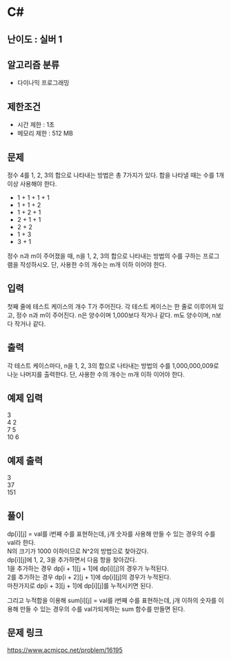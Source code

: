 # C#

## 난이도 : 실버 1

## 알고리즘 분류
  - 다이나믹 프로그래밍

## 제한조건
  - 시간 제한 : 1초
  - 메모리 제한 : 512 MB

## 문제
정수 4를 1, 2, 3의 합으로 나타내는 방법은 총 7가지가 있다. 합을 나타낼 때는 수를 1개 이상 사용해야 한다.<br/>

  - 1 + 1 + 1 + 1
  - 1 + 1 + 2
  - 1 + 2 + 1
  - 2 + 1 + 1
  - 2 + 2
  - 1 + 3
  - 3 + 1

정수 n과 m이 주어졌을 때, n을 1, 2, 3의 합으로 나타내는 방법의 수를 구하는 프로그램을 작성하시오. 단, 사용한 수의 개수는 m개 이하 이어야 한다.<br/>


## 입력
첫째 줄에 테스트 케이스의 개수 T가 주어진다. 각 테스트 케이스는 한 줄로 이루어져 있고, 정수 n과 m이 주어진다. n은 양수이며 1,000보다 작거나 같다. m도 양수이며, n보다 작거나 같다.<br/>


## 출력
각 테스트 케이스마다, n을 1, 2, 3의 합으로 나타내는 방법의 수를 1,000,000,009로 나눈 나머지를 출력한다. 단, 사용한 수의 개수는 m개 이하 이어야 한다.<br/>


## 예제 입력
3<br/>
4 2<br/>
7 5<br/>
10 6<br/>

## 예제 출력
3<br/>
37<br/>
151<br/>


## 풀이
dp[i][j] = val를 i번째 수를 표현하는데, j개 숫자를 사용해 만들 수 있는 경우의 수를 val라 한다.<br/>
N의 크기가 1000 이하이므로 N^2의 방법으로 찾아갔다.<br/>
dp[i][j]에 1, 2, 3을 추가하면서 다음 항을 찾아갔다.<br/>
1을 추가하는 경우 dp[i + 1][j + 1]에 dp[i][j]의 경우가 누적된다.<br/>
2를 추가하는 경우 dp[i + 2][j + 1]에 dp[i][j]의 경우가 누적된다.<br/>
마찬가지로 dp[i + 3][j + 1]에 dp[i][j]를 누적시키면 된다.<br/>

그리고 누적합을 이용해 sum[i][j] = val를 i번째 수를 표현하는데, j개 이하의 숫자를 이용해 만들 수 있는 경우의 수를 val가되게하는 sum 함수를 만들면 된다.<br/>


## 문제 링크
https://www.acmicpc.net/problem/16195
